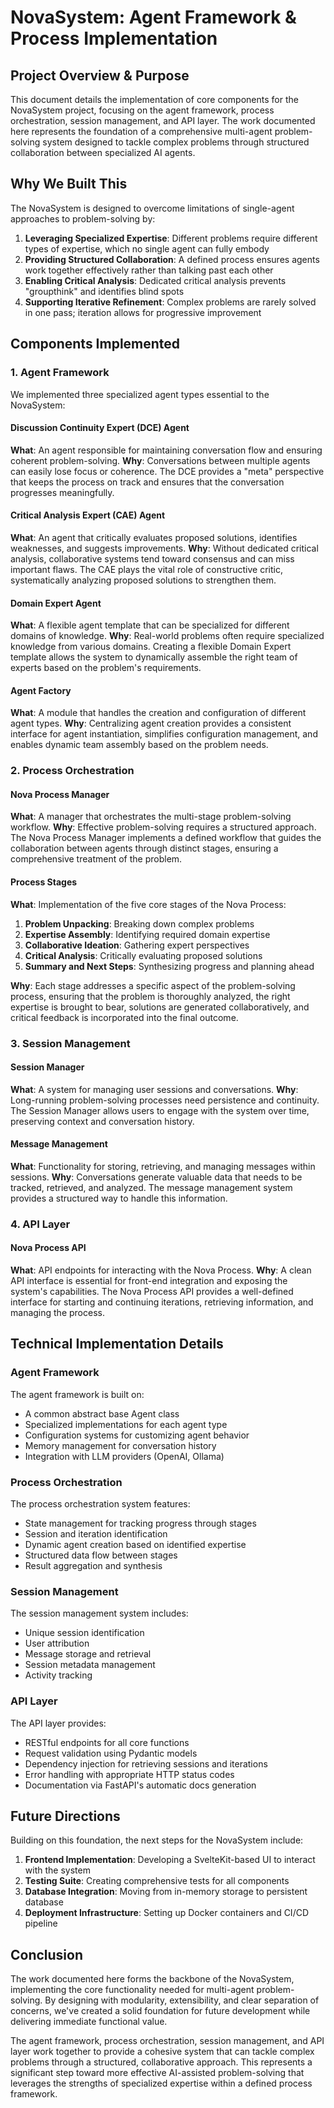 # NovaSystem: Agent Framework & Process Implementation

## Project Overview & Purpose

This document details the implementation of core components for the NovaSystem project, focusing on the agent framework, process orchestration, session management, and API layer. The work documented here represents the foundation of a comprehensive multi-agent problem-solving system designed to tackle complex problems through structured collaboration between specialized AI agents.

## Why We Built This

The NovaSystem is designed to overcome limitations of single-agent approaches to problem-solving by:

1. **Leveraging Specialized Expertise**: Different problems require different types of expertise, which no single agent can fully embody
2. **Providing Structured Collaboration**: A defined process ensures agents work together effectively rather than talking past each other
3. **Enabling Critical Analysis**: Dedicated critical analysis prevents "groupthink" and identifies blind spots
4. **Supporting Iterative Refinement**: Complex problems are rarely solved in one pass; iteration allows for progressive improvement

## Components Implemented

### 1. Agent Framework

We implemented three specialized agent types essential to the NovaSystem:

#### Discussion Continuity Expert (DCE) Agent
**What**: An agent responsible for maintaining conversation flow and ensuring coherent problem-solving.
**Why**: Conversations between multiple agents can easily lose focus or coherence. The DCE provides a "meta" perspective that keeps the process on track and ensures that the conversation progresses meaningfully.

#### Critical Analysis Expert (CAE) Agent
**What**: An agent that critically evaluates proposed solutions, identifies weaknesses, and suggests improvements.
**Why**: Without dedicated critical analysis, collaborative systems tend toward consensus and can miss important flaws. The CAE plays the vital role of constructive critic, systematically analyzing proposed solutions to strengthen them.

#### Domain Expert Agent
**What**: A flexible agent template that can be specialized for different domains of knowledge.
**Why**: Real-world problems often require specialized knowledge from various domains. Creating a flexible Domain Expert template allows the system to dynamically assemble the right team of experts based on the problem's requirements.

#### Agent Factory
**What**: A module that handles the creation and configuration of different agent types.
**Why**: Centralizing agent creation provides a consistent interface for agent instantiation, simplifies configuration management, and enables dynamic team assembly based on the problem needs.

### 2. Process Orchestration

#### Nova Process Manager
**What**: A manager that orchestrates the multi-stage problem-solving workflow.
**Why**: Effective problem-solving requires a structured approach. The Nova Process Manager implements a defined workflow that guides the collaboration between agents through distinct stages, ensuring a comprehensive treatment of the problem.

#### Process Stages
**What**: Implementation of the five core stages of the Nova Process:
1. **Problem Unpacking**: Breaking down complex problems
2. **Expertise Assembly**: Identifying required domain expertise
3. **Collaborative Ideation**: Gathering expert perspectives
4. **Critical Analysis**: Critically evaluating proposed solutions
5. **Summary and Next Steps**: Synthesizing progress and planning ahead

**Why**: Each stage addresses a specific aspect of the problem-solving process, ensuring that the problem is thoroughly analyzed, the right expertise is brought to bear, solutions are generated collaboratively, and critical feedback is incorporated into the final outcome.

### 3. Session Management

#### Session Manager
**What**: A system for managing user sessions and conversations.
**Why**: Long-running problem-solving processes need persistence and continuity. The Session Manager allows users to engage with the system over time, preserving context and conversation history.

#### Message Management
**What**: Functionality for storing, retrieving, and managing messages within sessions.
**Why**: Conversations generate valuable data that needs to be tracked, retrieved, and analyzed. The message management system provides a structured way to handle this information.

### 4. API Layer

#### Nova Process API
**What**: API endpoints for interacting with the Nova Process.
**Why**: A clean API interface is essential for front-end integration and exposing the system's capabilities. The Nova Process API provides a well-defined interface for starting and continuing iterations, retrieving information, and managing the process.

## Technical Implementation Details

### Agent Framework

The agent framework is built on:
- A common abstract base Agent class
- Specialized implementations for each agent type
- Configuration systems for customizing agent behavior
- Memory management for conversation history
- Integration with LLM providers (OpenAI, Ollama)

### Process Orchestration

The process orchestration system features:
- State management for tracking progress through stages
- Session and iteration identification
- Dynamic agent creation based on identified expertise
- Structured data flow between stages
- Result aggregation and synthesis

### Session Management

The session management system includes:
- Unique session identification
- User attribution
- Message storage and retrieval
- Session metadata management
- Activity tracking

### API Layer

The API layer provides:
- RESTful endpoints for all core functions
- Request validation using Pydantic models
- Dependency injection for retrieving sessions and iterations
- Error handling with appropriate HTTP status codes
- Documentation via FastAPI's automatic docs generation

## Future Directions

Building on this foundation, the next steps for the NovaSystem include:

1. **Frontend Implementation**: Developing a SvelteKit-based UI to interact with the system
2. **Testing Suite**: Creating comprehensive tests for all components
3. **Database Integration**: Moving from in-memory storage to persistent database
4. **Deployment Infrastructure**: Setting up Docker containers and CI/CD pipeline

## Conclusion

The work documented here forms the backbone of the NovaSystem, implementing the core functionality needed for multi-agent problem-solving. By designing with modularity, extensibility, and clear separation of concerns, we've created a solid foundation for future development while delivering immediate functional value.

The agent framework, process orchestration, session management, and API layer work together to provide a cohesive system that can tackle complex problems through a structured, collaborative approach. This represents a significant step toward more effective AI-assisted problem-solving that leverages the strengths of specialized expertise within a defined process framework.
